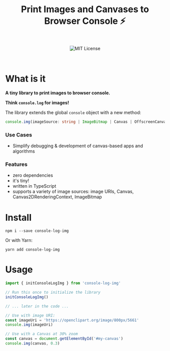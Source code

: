<h1 align="center">Print Images and Canvases to Browser Console ⚡️</h1>

<br>

<p align="center">
  <img alt="MIT License" src="https://img.shields.io/github/license/dmitru/console-log-img"/>
</p>
<br />

# What is it

**A tiny library to print images to browser console.** 

**Think `console.log` for images!**


The library extends the global `console` object with a new method:
```typescript
console.img(imageSource: string | ImageBitmap | Canvas | OffscreenCanvas | CanvasRenderingContext2D, scale?: number)
```


### Use Cases
- Simplify debugging & development of canvas-based apps and algorithms

### Features
- zero dependencies
- it's tiny!
- written in TypeScript
- supports a variety of image sources: image URIs, Canvas, Canvas2DRenderingContext, ImageBitmap

# Install
```
npm i --save console-log-img
```
Or with Yarn:
```
yarn add console-log-img
```

# Usage

```typescript
import { initConsoleLogImg } from 'console-log-img'

// Run this once to initialize the library
initConsoleLogImg()

// ... later in the code ...

// Use with image URI:
const imageUri = 'https://openclipart.org/image/800px/5661'
console.img(imageUri)

// Use with a Canvas at 30% zoom
const canvas = document.getElementById('#my-canvas')
console.img(canvas, 0.3)
```
